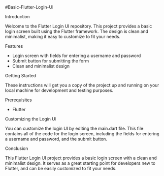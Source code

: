 #Basic-Flutter-Login-UI

Introduction

Welcome to the Flutter Login UI repository. This project provides a basic login screen built using the Flutter framework. The design is clean and minimalist, making it easy to customize to fit your needs.

Features

- Login screen with fields for entering a username and password
- Submit button for submitting the form
- Clean and minimalist design

Getting Started

These instructions will get you a copy of the project up and running on your local machine for development and testing purposes.

Prerequisites

- Flutter

Customizing the Login UI

You can customize the login UI by editing the main.dart file. This file contains all of the code for the login screen, including the fields for entering a username and password, and the submit button.

Conclusion

This Flutter Login UI project provides a basic login screen with a clean and minimalist design. It serves as a great starting point for developers new to Flutter, and can be easily customized to fit your needs.

